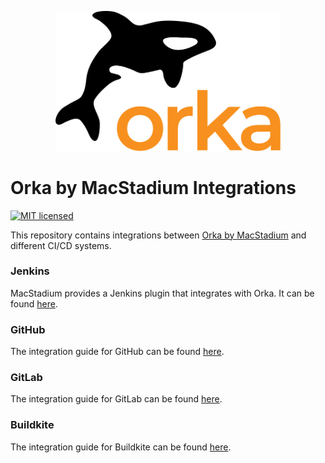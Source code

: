 <p align="center"><img src="logo.svg" width="360"></p>

# Orka by MacStadium Integrations

[![MIT licensed][badge-license]](LICENSE)

This repository contains integrations between [Orka by MacStadium][orka] and different CI/CD systems.

### Jenkins

MacStadium provides a Jenkins plugin that integrates with Orka. It can be found [here][jenkins-plugin].

### GitHub

The integration guide for GitHub can be found [here](GitHub/README.md).

### GitLab

The integration guide for GitLab can be found [here](GitLab/README.md).

### Buildkite

The integration guide for Buildkite can be found [here](Buildkite/README.md).

[orka]: https://www.macstadium.com/orka
[jenkins-plugin]: https://plugins.jenkins.io/macstadium-orka
[badge-license]: https://img.shields.io/badge/License-MIT-green.svg  
